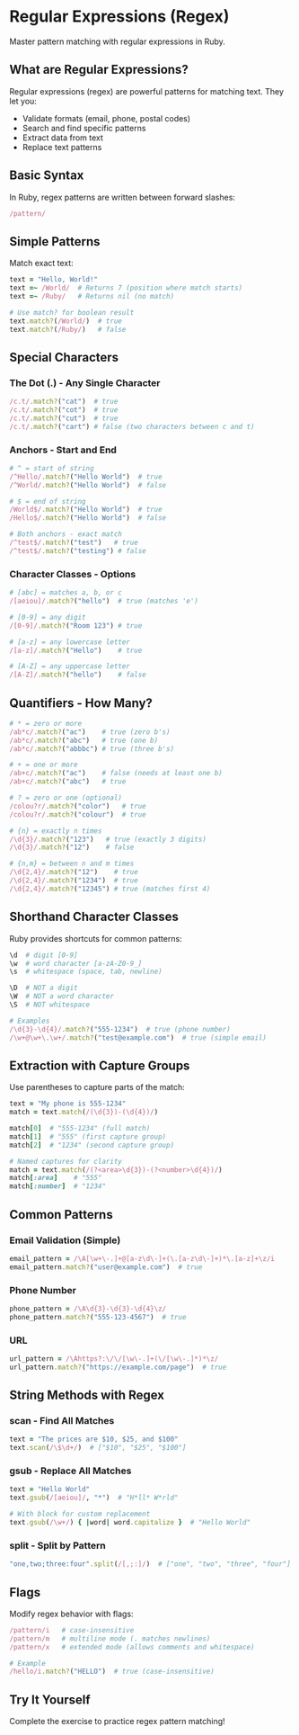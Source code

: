 # Regular Expressions (Regex)

Master pattern matching with regular expressions in Ruby.

## What are Regular Expressions?

Regular expressions (regex) are powerful patterns for matching text. They let you:

- Validate formats (email, phone, postal codes)
- Search and find specific patterns
- Extract data from text
- Replace text patterns

## Basic Syntax

In Ruby, regex patterns are written between forward slashes:

```ruby
/pattern/
```

## Simple Patterns

Match exact text:

```ruby
text = "Hello, World!"
text =~ /World/  # Returns 7 (position where match starts)
text =~ /Ruby/   # Returns nil (no match)

# Use match? for boolean result
text.match?(/World/)  # true
text.match?(/Ruby/)   # false
```

## Special Characters

### The Dot (.) - Any Single Character

```ruby
/c.t/.match?("cat")  # true
/c.t/.match?("cot")  # true
/c.t/.match?("cut")  # true
/c.t/.match?("cart") # false (two characters between c and t)
```

### Anchors - Start and End

```ruby
# ^ = start of string
/^Hello/.match?("Hello World")  # true
/^World/.match?("Hello World")  # false

# $ = end of string
/World$/.match?("Hello World")  # true
/Hello$/.match?("Hello World")  # false

# Both anchors - exact match
/^test$/.match?("test")   # true
/^test$/.match?("testing") # false
```

### Character Classes - Options

```ruby
# [abc] = matches a, b, or c
/[aeiou]/.match?("hello")  # true (matches 'e')

# [0-9] = any digit
/[0-9]/.match?("Room 123") # true

# [a-z] = any lowercase letter
/[a-z]/.match?("Hello")    # true

# [A-Z] = any uppercase letter
/[A-Z]/.match?("hello")    # false
```

## Quantifiers - How Many?

```ruby
# * = zero or more
/ab*c/.match?("ac")    # true (zero b's)
/ab*c/.match?("abc")   # true (one b)
/ab*c/.match?("abbbc") # true (three b's)

# + = one or more
/ab+c/.match?("ac")    # false (needs at least one b)
/ab+c/.match?("abc")   # true

# ? = zero or one (optional)
/colou?r/.match?("color")   # true
/colou?r/.match?("colour")  # true

# {n} = exactly n times
/\d{3}/.match?("123")   # true (exactly 3 digits)
/\d{3}/.match?("12")    # false

# {n,m} = between n and m times
/\d{2,4}/.match?("12")    # true
/\d{2,4}/.match?("1234")  # true
/\d{2,4}/.match?("12345") # true (matches first 4)
```

## Shorthand Character Classes

Ruby provides shortcuts for common patterns:

```ruby
\d  # digit [0-9]
\w  # word character [a-zA-Z0-9_]
\s  # whitespace (space, tab, newline)

\D  # NOT a digit
\W  # NOT a word character
\S  # NOT whitespace

# Examples
/\d{3}-\d{4}/.match?("555-1234")  # true (phone number)
/\w+@\w+\.\w+/.match?("test@example.com")  # true (simple email)
```

## Extraction with Capture Groups

Use parentheses to capture parts of the match:

```ruby
text = "My phone is 555-1234"
match = text.match(/(\d{3})-(\d{4})/)

match[0]  # "555-1234" (full match)
match[1]  # "555" (first capture group)
match[2]  # "1234" (second capture group)

# Named captures for clarity
match = text.match(/(?<area>\d{3})-(?<number>\d{4})/)
match[:area]    # "555"
match[:number]  # "1234"
```

## Common Patterns

### Email Validation (Simple)

```ruby
email_pattern = /\A[\w+\-.]+@[a-z\d\-]+(\.[a-z\d\-]+)*\.[a-z]+\z/i
email_pattern.match?("user@example.com")  # true
```

### Phone Number

```ruby
phone_pattern = /\A\d{3}-\d{3}-\d{4}\z/
phone_pattern.match?("555-123-4567")  # true
```

### URL

```ruby
url_pattern = /\Ahttps?:\/\/[\w\-.]+(\/[\w\-.]*)*\z/
url_pattern.match?("https://example.com/page")  # true
```

## String Methods with Regex

### scan - Find All Matches

```ruby
text = "The prices are $10, $25, and $100"
text.scan(/\$\d+/)  # ["$10", "$25", "$100"]
```

### gsub - Replace All Matches

```ruby
text = "Hello World"
text.gsub(/[aeiou]/, "*")  # "H*ll* W*rld"

# With block for custom replacement
text.gsub(/\w+/) { |word| word.capitalize }  # "Hello World"
```

### split - Split by Pattern

```ruby
"one,two;three:four".split(/[,;:]/)  # ["one", "two", "three", "four"]
```

## Flags

Modify regex behavior with flags:

```ruby
/pattern/i   # case-insensitive
/pattern/m   # multiline mode (. matches newlines)
/pattern/x   # extended mode (allows comments and whitespace)

# Example
/hello/i.match?("HELLO")  # true (case-insensitive)
```

## Try It Yourself

Complete the exercise to practice regex pattern matching!
